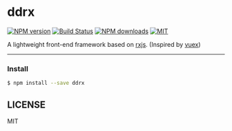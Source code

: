 # ddrx

[![NPM version](https://img.shields.io/npm/v/drrx.svg?style=flat)](https://npmjs.org/package/drrx)
[![Build Status](https://img.shields.io/travis/Jetsly/drrx.svg?style=flat)](https://travis-ci.org/Jetsly/drrx)
[![NPM downloads](http://img.shields.io/npm/dm/drrx.svg?style=flat)](https://npmjs.org/package/drrx)
[![MIT](https://img.shields.io/dub/l/vibe-d.svg?style=flat-square)](http://opensource.org/licenses/MIT)

A lightweight front-end framework based on [rxjs](https://github.com/ReactiveX/rxjs).  (Inspired by [vuex](https://github.com/vuejs/vuex))

---


### Install

```bash
$ npm install --save ddrx
```

## LICENSE

MIT